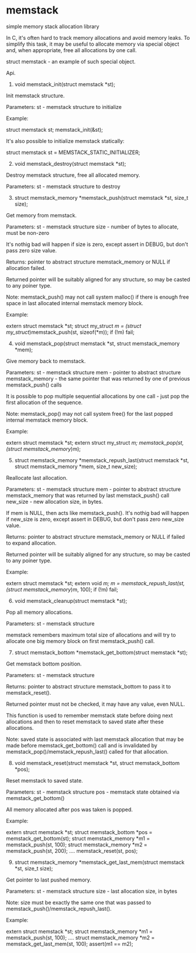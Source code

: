 # memstack
simple memory stack allocation library

In C, it's often hard to track memory allocations and avoid memory leaks.
To simplify this task, it may be useful to allocate memory via special object and, when appropriate, free all allocations by one call.

struct memstack - an example of such special object.


Api.


1) void memstack_init(struct memstack *st);

Init memstack structure.

Parameters:
st  - memstack structure to initialize

Example:

struct memstack st;
memstack_init(&st);

It's also possible to initialize memstack statically:

struct memstack st = MEMSTACK_STATIC_INITIALIZER;


2) void memstack_destroy(struct memstack *st);

Destroy memstack structure, free all allocated memory.

Parameters:
st  - memstack structure to destroy


3) struct memstack_memory *memstack_push(struct memstack *st, size_t size);

Get memory from memstack.

Parameters:
st   - memstack structure
size - number of bytes to allocate, must be non-zero

It's nothig bad will happen if size is zero, except assert in DEBUG, but don't pass zero size value.

Returns: pointer to abstract structure memstack_memory or NULL if allocation failed.

Returned pointer will be suitably aligned for any structure, so may be casted to any poiner type.

Note: memstack_push() may not call system malloc() if there is enough free space in last allocated internal memstack memory block.

Example:

extern struct memstack *st;
struct my_struct *m = (struct my_struct*)memstack_push(st, sizeof(*m));
if (!m)
	fail;


4) void memstack_pop(struct memstack *st, struct memstack_memory *mem);

Give memory back to memstack.

Parameters:
st  - memstack structure
mem - pointer to abstract structure memstack_memory - the same pointer that was returned by one of previous memstack_push() calls

It is possible to pop multiple sequential allocations by one call - just pop the first allocation of the sequence.

Note: memstack_pop() may not call system free() for the last popped internal memstack memory block.

Example:

extern struct memstack *st;
extern struct my_struct *m;
memstack_pop(st, (struct memstack_memory*)m);


5) struct memstack_memory *memstack_repush_last(struct memstack *st, struct memstack_memory *mem, size_t new_size);

Reallocate last allocation.

Parameters:
st  - memstack structure
mem - pointer to abstract structure memstack_memory that was returned by last memstack_push() call
new_size - new allocation size, in bytes.

If mem is NULL, then acts like memstack_push().
It's nothig bad will happen if new_size is zero, except assert in DEBUG, but don't pass zero new_size value.

Returns: pointer to abstract structure memstack_memory or NULL if failed to expand allocation.

Returned pointer will be suitably aligned for any structure, so may be casted to any poiner type.

Example:

extern struct memstack *st;
extern void *m;
m = memstack_repush_last(st, (struct memstack_memory*)m, 100);
if (!m)
	fail;


6) void memstack_cleanup(struct memstack *st);

Pop all memory allocations.

Parameters:
st  - memstack structure

memstack remembers maximum total size of allocations and will try to allocate one big memory block on first memstack_push() call. 


7) struct memstack_bottom *memstack_get_bottom(struct memstack *st);

Get memstack bottom position.

Parameters:
st  - memstack structure

Returns: pointer to abstract structure memstack_bottom to pass it to memstack_reset().

Returned pointer must not be checked, it may have any value, even NULL.

This function is used to remember memstack state before doing next allocations and then to reset memstack to saved state after these allocations.

Note: saved state is associated with last memstack allocation that may be made before memstack_get_bottom() call
  and is invalidated by memstack_pop()/memstack_repush_last() called for that allocation.


8) void memstack_reset(struct memstack *st, struct memstack_bottom *pos);

Reset memstack to saved state.

Parameters:
st  - memstack structure
pos - memstack state obtained via memstack_get_bottom()

All memory allocated after pos was taken is popped.

Example:

extern struct memstack *st;
struct memstack_bottom *pos = memstack_get_bottom(st);
struct memstack_memory *m1 = memstack_push(st, 100);
struct memstack_memory *m2 = memstack_push(st, 200);
....
memstack_reset(st, pos);


9) struct memstack_memory *memstack_get_last_mem(struct memstack *st, size_t size);

Get pointer to last pushed memory.

Parameters:
st   - memstack structure
size - last allocation size, in bytes

Note: size must be exactly the same one that was passed to memstack_push()/memstack_repush_last().

Example:

extern struct memstack *st;
struct memstack_memory *m1 = memstack_push(st, 100);
....
struct memstack_memory *m2 = memstack_get_last_mem(st, 100);
assert(m1 == m2);
